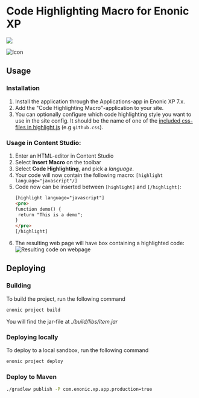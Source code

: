 # Code Highlighting Macro for Enonic XP

[![](https://repo.itemtest.no/api/badge/latest/releases/no/item/xp-highlight)](https://repo.itemtest.no/#/releases/no/item/xp-highlight)

![Icon](src/main/resources/application.svg)

## Usage

### Installation

 1. Install the application through the Applications-app in Enonic XP 7.x.
 2. Add the "Code Highlighting Macro"-application to your site.
 3. You can optionally configure which code highlighting style you want to use in the site config. It should be the 
    name of one of the [included css-files in highlight.js](https://github.com/highlightjs/highlight.js/tree/master/src/styles) (e.g `github.css`).

### Usage in **Content Studio**:

 1. Enter an HTML-editor in Content Studio
 2. Select **Insert Macro** on the toolbar
 3. Select **Code Highlighting**, and pick a *language*.
 4. Your code will now contain the following macro: `[highlight language="javascript"/]`
 5. Code now can be inserted between `[highlight]` and `[/highlight]`:
     ```html
    [highlight language="javascript"]
    <pre>
    function demo() {
      return "This is a demo";
    }
    </pre>
    [/highlight]
    ```
 6. The resulting web page will have box containing a highlighted code:
    ![Resulting code on webpage](./docs/demo.png)

## Deploying

### Building

To build the project, run the following command

```bash
enonic project build
```

You will find the jar-file at _./build/libs/item.jar_

### Deploying locally

To deploy to a local sandbox, run the following command

```bash
enonic project deploy
```

### Deploy to Maven

```bash
./gradlew publish -P com.enonic.xp.app.production=true

